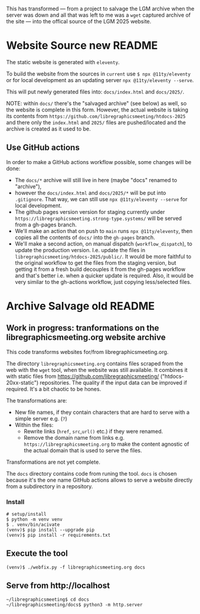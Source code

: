 This has transformed — from a project to salvage the LGM archive when the
server was down and all that was left to me was a `wget` captured archive
of the site — into the offical source of the LGM 2025 website.

# Website Source new README

The static website is generated with `eleventy`.

To build the website from the sources in `current` use `$ npx @11ty/eleventy`
or for local development as an updating server `npx @11ty/eleventy --serve`.

This will put newly generated files into: `docs/index.html` and `docs/2025/`.

NOTE: within `docs/` there's the "salvaged archive" (see below) as well, so
the website is complete in this form. However, the actual website is taking
its contents from `https://github.com/libregraphicsmeeting/htdocs-2025` and
there only the `index.html` and `2025/` files are pushed/located and the
archive is created as it used to be.

## Use GitHub actions

In order to make a GitHub actions workflow possible, some changes will be
done:

* The `docs/*` archive will still live in here (maybe "docs" renamed to "archive"),
* however the `docs/index.html` and `docs/2025/*` will be put into `.gitignore`.
That way, we can still use `npx @11ty/eleventy --serve` for local development.
* The github pages version version for staging currently under `https://libregraphicsmeeting.strong-type.systems/`
will be served from a gh-pages branch.
* We'll make an action that on push to `main` runs `npx @11ty/eleventy`, then copies all the contents of `docs/` into the `gh-pages` branch.
* We'll make a second action, on manual dispatch (`workflow_dispatch`),
  to update the production version. I.e. update  the files in
  `libregraphicsmeeting/htdocs-2025/public/`. It would be more faithful
  to the original workflow to get the files from the staging version,
  but getting it from a fresh build decouples it from the gh-pages workflow
  and that's better i.e. when a quicker update is required. Also, it would
  be very similar to the gh-actions workflow, just copying less/selected files.



# Archive Salvage old README

## Work in progress: tranformations on the libregraphicsmeeting.org website archive

This code transforms websites for/from libregraphicsmeeting.org.

The directory `libregraphicsmeeting.org` contains files scraped from the web with the `wget` tool, when the website was still available. It combines it with static files from https://github.com/libregraphicsmeeting/ ("htdocs-20xx-static") repositories. The quality if the input data can be improved if required. It's a bit chaotic to be hones.

The transformations are:

* New file names, if they contain characters that are hard to serve with a simple server e.g. (`?`)
* Within the files:
  * Rewrite links (`href`, `src`,`url()` etc.) if they were renamed.
  * Remove the domain name from links e.g. `https://libregraphicsmeeting.org` to make the content agnostic of the actual domain that is used to serve the files.

Transformations are not yet complete.

The `docs` directory contains code from runing the tool. `docs` is chosen because it's the one name GitHub actions allows to serve a website directly from a subdirectory in a repository.

### Install

```
# setup/install
$ python -m venv venv
$ . venv/bin/acivate
(venv)$ pip install --upgrade pip
(venv)$ pip install -r requirements.txt
```


## Execute the tool

```
(venv)$ ./webfix.py -f libregraphicsmeeting.org docs
```

## Serve from http://localhost

```
~/libregraphicsmeeting$ cd docs
~/libregraphicsmeeting/docs$ python3 -m http.server
```





